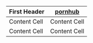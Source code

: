 | First Header  | [pornhub](www.pornhub.com) |
| ------------- | ------------- |
| Content Cell  | Content Cell  |
| Content Cell  | Content Cell  |
